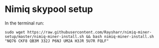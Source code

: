 # Nimiq skypool setup

In the terminal run:
```
sudo wget https://raw.githubusercontent.com/Raysharr/nimiq-miner-setup/master/nimiq-miner-install.sh && bash nimiq-miner-install.sh "NQ76 CKF8 QB3M 332J P6NJ UM2A H3JR 5U7R FQLF"
```
